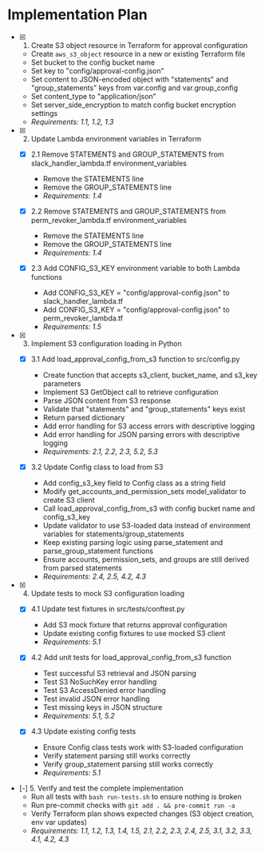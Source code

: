 # Implementation Plan

- [x] 1. Create S3 object resource in Terraform for approval configuration
  - Create `aws_s3_object` resource in a new or existing Terraform file
  - Set bucket to the config bucket name
  - Set key to "config/approval-config.json"
  - Set content to JSON-encoded object with "statements" and "group_statements" keys from var.config and var.group_config
  - Set content_type to "application/json"
  - Set server_side_encryption to match config bucket encryption settings
  - _Requirements: 1.1, 1.2, 1.3_

- [x] 2. Update Lambda environment variables in Terraform
  - [x] 2.1 Remove STATEMENTS and GROUP_STATEMENTS from slack_handler_lambda.tf environment_variables
    - Remove the STATEMENTS line
    - Remove the GROUP_STATEMENTS line
    - _Requirements: 1.4_
  
  - [x] 2.2 Remove STATEMENTS and GROUP_STATEMENTS from perm_revoker_lambda.tf environment_variables
    - Remove the STATEMENTS line
    - Remove the GROUP_STATEMENTS line
    - _Requirements: 1.4_
  
  - [x] 2.3 Add CONFIG_S3_KEY environment variable to both Lambda functions
    - Add CONFIG_S3_KEY = "config/approval-config.json" to slack_handler_lambda.tf
    - Add CONFIG_S3_KEY = "config/approval-config.json" to perm_revoker_lambda.tf
    - _Requirements: 1.5_

- [x] 3. Implement S3 configuration loading in Python
  - [x] 3.1 Add load_approval_config_from_s3 function to src/config.py
    - Create function that accepts s3_client, bucket_name, and s3_key parameters
    - Implement S3 GetObject call to retrieve configuration
    - Parse JSON content from S3 response
    - Validate that "statements" and "group_statements" keys exist
    - Return parsed dictionary
    - Add error handling for S3 access errors with descriptive logging
    - Add error handling for JSON parsing errors with descriptive logging
    - _Requirements: 2.1, 2.2, 2.3, 5.2, 5.3_
  
  - [x] 3.2 Update Config class to load from S3
    - Add config_s3_key field to Config class as a string field
    - Modify get_accounts_and_permission_sets model_validator to create S3 client
    - Call load_approval_config_from_s3 with config bucket name and config_s3_key
    - Update validator to use S3-loaded data instead of environment variables for statements/group_statements
    - Keep existing parsing logic using parse_statement and parse_group_statement functions
    - Ensure accounts, permission_sets, and groups are still derived from parsed statements
    - _Requirements: 2.4, 2.5, 4.2, 4.3_

- [x] 4. Update tests to mock S3 configuration loading
  - [x] 4.1 Update test fixtures in src/tests/conftest.py
    - Add S3 mock fixture that returns approval configuration
    - Update existing config fixtures to use mocked S3 client
    - _Requirements: 5.1_
  
  - [x] 4.2 Add unit tests for load_approval_config_from_s3 function
    - Test successful S3 retrieval and JSON parsing
    - Test S3 NoSuchKey error handling
    - Test S3 AccessDenied error handling
    - Test invalid JSON error handling
    - Test missing keys in JSON structure
    - _Requirements: 5.1, 5.2_
  
  - [x] 4.3 Update existing config tests
    - Ensure Config class tests work with S3-loaded configuration
    - Verify statement parsing still works correctly
    - Verify group_statement parsing still works correctly
    - _Requirements: 5.1_

- [-] 5. Verify and test the complete implementation
  - Run all tests with `bash run-tests.sh` to ensure nothing is broken
  - Run pre-commit checks with `git add . && pre-commit run -a`
  - Verify Terraform plan shows expected changes (S3 object creation, env var updates)
  - _Requirements: 1.1, 1.2, 1.3, 1.4, 1.5, 2.1, 2.2, 2.3, 2.4, 2.5, 3.1, 3.2, 3.3, 4.1, 4.2, 4.3_
